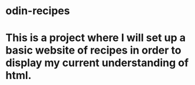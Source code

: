 # odin-recipes
# This is a project where I will set up a basic website of recipes in order to display my current understanding of html.